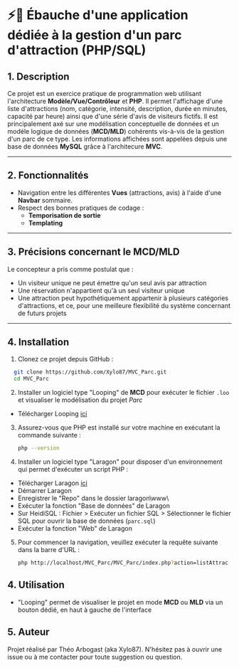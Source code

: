 # ⚡🎡 Ébauche d'une application dédiée à la gestion d'un parc d'attraction (PHP/SQL)

## 1. Description 
Ce projet est un exercice pratique de programmation web utilisant l'architecture **Modèle/Vue/Contrôleur** et **PHP**.
Il permet l'affichage d'une liste d'attractions (nom, catégorie, intensité, description, durée en minutes, capacité par heure) ainsi que d'une série d'avis de visiteurs fictifs.
Il est principalement axé sur une modélisation conceptuelle de données et un modéle logique de données (**MCD/MLD**) cohérents vis-à-vis de la gestion d'un parc de ce type.
Les informations affichées sont appelées depuis une base de données **MySQL** grâce à l'architecure **MVC**.

---

## 2. Fonctionnalités
- Navigation entre les différentes **Vues** (attractions, avis) à l'aide d'une **Navbar** sommaire.
- Respect des bonnes pratiques de codage :
  - **Temporisation de sortie**
  - **Templating**

---

## 3. Précisions concernant le MCD/MLD
Le concepteur a pris comme postulat que : 
- Un visiteur unique ne peut émettre qu'un seul avis par attraction
- Une réservation n'appartient qu'à un seul visiteur unique
- Une attraction peut hypothétiquement appartenir à plusieurs catégories d'attractions, et ce, pour une meilleure flexibilité du système concernant de futurs projets 

---

## 4. Installation

1. Clonez ce projet depuis GitHub :
 ```bash
   git clone https://github.com/Xylo87/MVC_Parc.git
   cd MVC_Parc
   ```

2. Installer un logiciel type "Looping" de **MCD** pour exécuter le fichier `.loo` et visualiser le modélisation du projet *Parc* 

- Télécharger Looping [ici](https://www.looping-mcd.fr/)

3. Assurez-vous que PHP est installé sur votre machine en exécutant la commande suivante :
   ```bash
   php --version
   ```

4. Installer un logiciel type "Laragon" pour disposer d'un environnement qui permet d'exécuter un script PHP :

- Télécharger Laragon [ici](https://laragon.org/download/)
- Démarrer Laragon
- Enregistrer le "Repo" dans le dossier laragon\www\
- Exécuter la fonction "Base de données" de Laragon
- Sur HeidiSQL : Fichier > Exécuter un fichier SQL > Sélectionner le fichier SQL pour ouvrir la base de données (`parc.sql`)
- Exécuter la fonction "Web" de Laragon

5. Pour commencer la navigation, veuillez exécuter la requête suivante dans la barre d'URL :
   ```bash
   php http://localhost/MVC_Parc/MVC_Parc/index.php?action=listAttrac
   ```

## 4. Utilisation

- "Looping" permet de visualiser le projet en mode **MCD** ou **MLD** via un bouton dédié, en haut à gauche de l'interface

## 5. Auteur
Projet réalisé par Théo Arbogast (aka Xylo87).
N'hésitez pas à ouvrir une issue ou à me contacter pour toute suggestion ou question.
